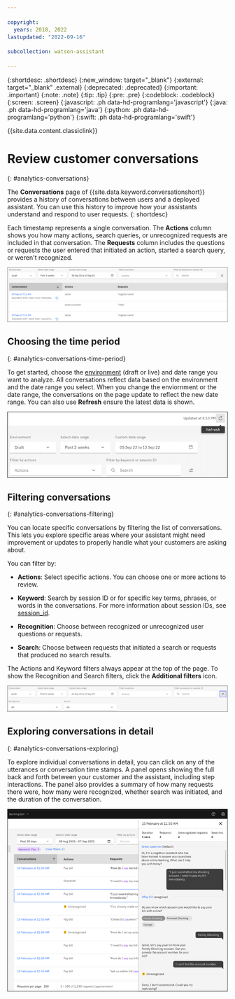 ```yaml
---

copyright:
  years: 2018, 2022
lastupdated: "2022-09-16"

subcollection: watson-assistant

---
```


{:shortdesc: .shortdesc}
{:new_window: target="_blank"}
{:external: target="_blank" .external}
{:deprecated: .deprecated}
{:important: .important}
{:note: .note}
{:tip: .tip}
{:pre: .pre}
{:codeblock: .codeblock}
{:screen: .screen}
{:javascript: .ph data-hd-programlang='javascript'}
{:java: .ph data-hd-programlang='java'}
{:python: .ph data-hd-programlang='python'}
{:swift: .ph data-hd-programlang='swift'}

{{site.data.content.classiclink}}

# Review customer conversations
{: #analytics-conversations}

The **Conversations** page of {{site.data.keyword.conversationshort}} provides a history of conversations between users and a deployed assistant. You can use this history to improve how your assistants understand and respond to user requests.
{: shortdesc}

Each timestamp represents a single conversation. The **Actions** column shows you how many actions, search queries, or unrecognized requests are included in that conversation. The **Requests** column includes the questions or requests the user entered that initiated an action, started a search query, or weren't recognized.

![Conversations page](images/analytics-conversations.png)

## Choosing the time period
{: #analytics-conversations-time-period}

To get started, choose the [environment](/docs/watson-assistant?topic=watson-assistant-publish-overview#environments) (draft or live) and date range you want to analyze. All conversations reflect data based on the environment and the date range you select. When you change the enviornment or the date range, the conversations on the page update to reflect the new date range. You can also use **Refresh** ensure the latest data is shown.

![Time period](images/analytics-conversations-time-period.png)

## Filtering conversations
{: #analytics-conversations-filtering}

You can locate specific conversations by filtering the list of conversations. This lets you explore specific areas where your assistant might need improvement or updates to properly handle what your customers are asking about.

You can filter by:

- **Actions**: Select specific actions. You can choose one or more actions to review.
- **Keyword**: Search by session ID or for specific key terms, phrases, or words in the conversations. For more information about session IDs, see [session_id](/docs/watson-assistant?topic=watson-assistant-admin-managing-plan#admin-managing-plan-no-userid).

- **Recognition**: Choose between recognized or unrecognized user questions or requests.
- **Search**: Choose between requests that initiated a search or requests that produced no search results.

The Actions and Keyword filters always appear at the top of the page. To show the Recognition and Search filters, click the **Additional filters** icon.

![Conversation filters](images/analytics-conversations-filters.png)

## Exploring conversations in detail
{: #analytics-conversations-exploring}

To explore individual conversations in detail, you can click on any of the utterances or conversation time stamps.  A panel opens showing the full back and forth between your customer and the assistant, including step interactions. The panel also provides a summary of how many requests there were, how many were recognized, whether search was initiated, and the duration of the conversation.

![Conversation detail](images/analytics-conversations-side.png)
